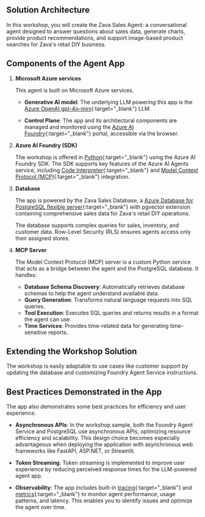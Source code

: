 ## Solution Architecture

In this workshop, you will create the Zava Sales Agent: a conversational agent designed to answer questions about sales data, generate charts, provide product recommendations, and support image-based product searches for Zava's retail DIY business.

## Components of the Agent App

1. **Microsoft Azure services**

    This agent is built on Microsoft Azure services.

      - **Generative AI model**: The underlying LLM powering this app is the [Azure OpenAI gpt-4o-mini](https://learn.microsoft.com/azure/ai-foundry/openai/concepts/models?tabs=global-standard%2Cstandard-chat-completions#how-do-i-access-the-gpt-4o-and-gpt-4o-mini-models){:target="_blank"} LLM.

      - **Control Plane**: The app and its architectural components are managed and monitored using the [Azure AI Foundry](https://ai.azure.com){:target="_blank"} portal, accessible via the browser.

2. **Azure AI Foundry (SDK)**

    The workshop is offered in [Python](https://learn.microsoft.com/python/api/overview/azure/ai-projects-readme?view=azure-python-preview&context=%2Fazure%2Fai-services%2Fagents%2Fcontext%2Fcontext){:target="_blank"} using the Azure AI Foundry SDK. The SDK supports key features of the Azure AI Agents service, including [Code Interpreter](https://learn.microsoft.com/azure/ai-services/agents/how-to/tools/code-interpreter?view=azure-python-preview&tabs=python&pivots=overview){:target="_blank"} and [Model Context Protocol (MCP)](https://modelcontextprotocol.io/){:target="_blank"} integration.

3. **Database**

    The app is powered by the Zava Sales Database, a [Azure Database for PostgreSQL flexible server](https://www.postgresql.org/){:target="_blank"} with pgvector extension containing comprehensive sales data for Zava's retail DIY operations. 

    The database supports complex queries for sales, inventory, and customer data. Row-Level Security (RLS) ensures agents access only their assigned stores.

4. **MCP Server**

    The Model Context Protocol (MCP) server is a custom Python service that acts as a bridge between the agent and the PostgreSQL database. It handles:

     - **Database Schema Discovery**: Automatically retrieves database schemas to help the agent understand available data.
     - **Query Generation**: Transforms natural language requests into SQL queries.
     - **Tool Execution**: Executes SQL queries and returns results in a format the agent can use.
     - **Time Services**: Provides time-related data for generating time-sensitive reports.

## Extending the Workshop Solution

The workshop is easily adaptable to use cases like customer support by updating the database and customizing Foundry Agent Service instructions.

## Best Practices Demonstrated in the App

The app also demonstrates some best practices for efficiency and user experience.

- **Asynchronous APIs**:
  In the workshop sample, both the Foundry Agent Service and PostgreSQL use asynchronous APIs, optimizing resource efficiency and scalability. This design choice becomes especially advantageous when deploying the application with asynchronous web frameworks like FastAPI, ASP.NET, or Streamlit.

- **Token Streaming**:
  Token streaming is implemented to improve user experience by reducing perceived response times for the LLM-powered agent app.

- **Observability**:
  The app includes built-in [tracing](https://learn.microsoft.com/azure/ai-foundry/agents/concepts/tracing){:target="_blank"} and [metrics](https://learn.microsoft.com/azure/ai-foundry/agents/how-to/metrics){:target="_blank"} to monitor agent performance, usage patterns, and latency. This enables you to identify issues and optimize the agent over time.
